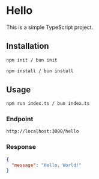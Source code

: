 # Hello

This is a simple TypeScript project.

## Installation

```bash
npm init / bun init
```

```bash
npm install / bun install
```

## Usage

```bash
npm run index.ts / bun index.ts
```

### Endpoint
```bash
http://localhost:3000/hello
```

### Response
```json
{
  "message": "Hello, World!"
}
```